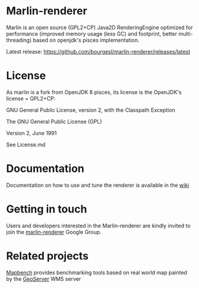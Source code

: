 Marlin-renderer
===============

Marlin is an open source (GPL2+CP) Java2D RenderingEngine optimized for performance (improved memory usage (less GC) and footprint, better multi-threading) based on openjdk's pisces implementation.

Latest release: https://github.com/bourgesl/marlin-renderer/releases/latest

License
=======

As marlin is a fork from OpenJDK 8 pisces, its license is the OpenJDK's license = GPL2+CP:

GNU General Public License, version 2,
with the Classpath Exception

The GNU General Public License (GPL)

Version 2, June 1991

See License.md

Documentation
=============
Documentation on how to use and tune the renderer is available in the [wiki]( https://github.com/bourgesl/marlin-renderer/wiki)


Getting in touch
================

Users and developers interested in the Marlin-renderer are kindly invited to join the [marlin-renderer](https://groups.google.com/forum/#!forum/marlin-renderer) Google Group.

Related projects
===============

[Mapbench](https://github.com/bourgesl/mapbench) provides benchmarking tools based on real world map painted by the [GeoServer](http://geoserver.org/) WMS server
